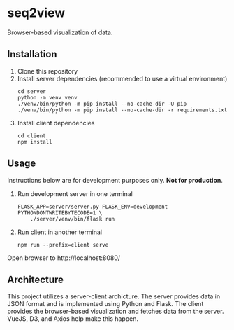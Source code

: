 # seq2view

Browser-based visualization of data.

## Installation

1. Clone this repository
1. Install server dependencies (recommended to use a virtual environment)
    ```
    cd server
    python -m venv venv
    ./venv/bin/python -m pip install --no-cache-dir -U pip
    ./venv/bin/python -m pip install --no-cache-dir -r requirements.txt
    ```
1. Install client dependencies
    ```
    cd client
    npm install
    ```

## Usage

Instructions below are for development purposes only. **Not for production**.

1. Run development server in one terminal
    ```
    FLASK_APP=server/server.py FLASK_ENV=development PYTHONDONTWRITEBYTECODE=1 \
        ./server/venv/bin/flask run
    ```
1. Run client in another terminal
    ```
    npm run --prefix=client serve
    ```

Open browser to http://localhost:8080/

## Architecture

This project utilizes a server-client archicture. The server provides data in JSON format and is implemented using Python and Flask. The client provides the browser-based visualization and fetches data from the server. VueJS, D3, and Axios help make this happen.
